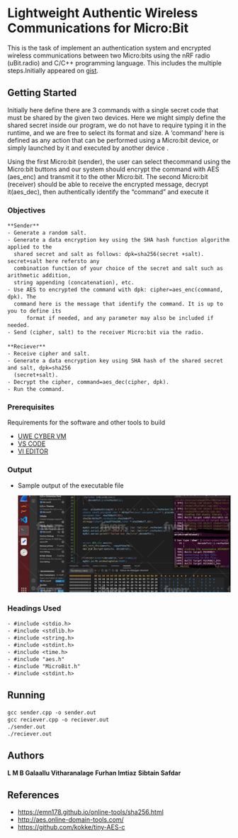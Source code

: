 # Lightweight Authentic Wireless Communications for Micro:Bit

This is the task of implement an authentication system and encrypted wireless communications
between two Micro:bits using the nRF radio (uBit.radio) and C/C++ programming language. This
includes the multiple  steps.Initially appeared on [gist](https://gist.github.com/PurpleBooth/109311bb0361f32d87a2).

## Getting Started

Initially here  define there are 3  commands with a single secret code that must be shared by
the given two devices. Here we might simply define the shared secret inside our program, we do not
have to require typing it in the runtime, and we are free to select its format and size. A ‘command’
here is defined as any action that can be performed using a Micro:bit device, or simply launched by
it and executed by another device . 

Using the first Micro:bit (sender), the user can select thecommand using the Micro:bit buttons and 
our system should encrypt the command with AES (aes_enc) and transmit it to the other Micro:bit. The 
second Micro:bit (receiver) should be able to receive the encrypted message, decrypt it(aes_dec), then 
authentically identify the “command” and execute it


### Objectives

	**Sender**
	- Generate a random salt.
	- Generate a data encryption key using the SHA hash function algorithm applied to the
	  shared secret and salt as follows: dpk=sha256(secret +salt). secret+salt here refersto any
	  combination function of your choice of the secret and salt such as arithmetic addition,
	  string appending (concatenation), etc.
	- Use AES to encrypted the command with dpk: cipher=aes_enc(command, dpk). The
	  command here is the message that identify the command. It is up to you to define its
          format if needed, and any parameter may also be included if needed.
	- Send (cipher, salt) to the receiver Micro:bit via the radio.

	**Reciever**
	- Receive cipher and salt.
	- Generate a data encryption key using SHA hash of the shared secret and salt, dpk=sha256
	  (secret+salt).
	- Decrypt the cipher, command=aes_dec(cipher, dpk).
	- Run the command.
	
	

### Prerequisites

Requirements for the software and other tools to build
- [UWE CYBER VM](https://www.uwe.ac.uk/study/it-services/software)
- [VS CODE ](https://code.visualstudio.com/download)
- [VI EDITOR ](https://www.example.com)


### Output

- Sample output of the executable  file

  ![image](https://github.com/ShalithaJayamal/MysqlNodeCrud/blob/a36d459e97a5d7ec3afa429713d81b7de9b8d186/e878f11d-e065-48dd-b4a7-3c6246df4c16.jpg)

### Headings Used

    - #include <stdio.h>
    - #include <stdlib.h>
    - #include <string.h>
    - #include <stdint.h>
    - #include <time.h>
    - #include "aes.h"
    - #include "MicroBit.h"
    - #include <stdint.h>

## Running
    gcc sender.cpp -o sender.out
    gcc reciever.cpp -o reciever.out
    ./sender.out
    ./reciever.out


## Authors

  **L M B Galaallu Vitharanalage** 
  **Furhan Imtiaz** 
  **Sibtain Safdar**


## References

  - https://emn178.github.io/online-tools/sha256.html
  - http://aes.online-domain-tools.com/
  - https://github.com/kokke/tiny-AES-c


